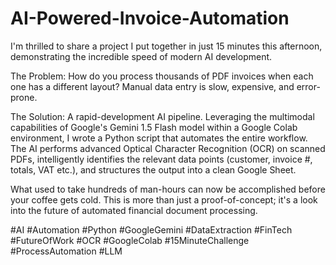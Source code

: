 # AI-Powered-Invoice-Automation


I'm thrilled to share a project I put together in just 15 minutes this afternoon, demonstrating the incredible speed of modern AI development.

The Problem: How do you process thousands of PDF invoices when each one has a different layout? Manual data entry is slow, expensive, and error-prone.

The Solution: A rapid-development AI pipeline. Leveraging the multimodal capabilities of Google's Gemini 1.5 Flash model within a Google Colab environment, I wrote a Python script that automates the entire workflow. The AI performs advanced Optical Character Recognition (OCR) on scanned PDFs, intelligently identifies the relevant data points (customer, invoice #, totals, VAT etc.), and structures the output into a clean Google Sheet.

What used to take hundreds of man-hours can now be accomplished before your coffee gets cold. This is more than just a proof-of-concept; it's a look into the future of automated financial document processing.

#AI #Automation #Python #GoogleGemini #DataExtraction #FinTech #FutureOfWork #OCR #GoogleColab #15MinuteChallenge #ProcessAutomation #LLM
